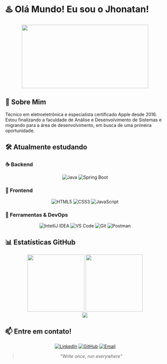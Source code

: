 # ♨️ Olá Mundo! Eu sou o Jhonatan!
<div align="center">
  <img src="https://user-images.githubusercontent.com/74038190/212284115-f47cd8ff-2ffb-4b04-b5bf-4d1c14c0247f.gif" width="1000" height="2"/>
</div>

<div align="center">
  <img src="https://user-images.githubusercontent.com/74038190/225813708-98b745f2-7d22-48cf-9150-083f1b00d6c9.gif" width="400" height="200"/>
</div>

<div align="center">
  <img src="https://user-images.githubusercontent.com/74038190/212284115-f47cd8ff-2ffb-4b04-b5bf-4d1c14c0247f.gif" width="1000" height="2"/>
</div>

## 🚀 Sobre Mim

Técnico em eletroeletrônica e especialista certificado Apple desde 2016. Estou finalizando a faculdade de Análise e Desenvolvimento de Sistemas e migrando para a área de desenvolvimento, em busca de uma primeira oportunidade. 

## 🛠️ Atualmente estudando

### ☕ Backend 
<div align="center">
  
![Java](https://img.shields.io/badge/Java-ED8B00?style=for-the-badge&logo=openjdk&logoColor=white)
![Spring Boot](https://img.shields.io/badge/Spring_Boot-6DB33F?style=for-the-badge&logo=spring-boot&logoColor=white)

</div>

### 🎨 Frontend
<div align="center">
  
![HTML5](https://img.shields.io/badge/HTML5-E34F26?style=for-the-badge&logo=html5&logoColor=white)
![CSS3](https://img.shields.io/badge/CSS3-1572B6?style=for-the-badge&logo=css3&logoColor=white)
![JavaScript](https://img.shields.io/badge/JavaScript-F7DF1E?style=for-the-badge&logo=javascript&logoColor=black)

</div>

</div>

### 🔧 Ferramentas & DevOps
<div align="center">
  
![IntelliJ IDEA](https://img.shields.io/badge/IntelliJIDEA-000000.svg?style=for-the-badge&logo=intellij-idea&logoColor=white)
![VS Code](https://img.shields.io/badge/Visual_Studio_Code-0078D4?style=for-the-badge&logo=visual%20studio%20code&logoColor=white)
![Git](https://img.shields.io/badge/GIT-E44C30?style=for-the-badge&logo=git&logoColor=white)
![Postman](https://img.shields.io/badge/Postman-FF6C37?style=for-the-badge&logo=postman&logoColor=white)

</div>

## 📊 Estatísticas GitHub

<div align="center">
  <img height="180em" src="https://github-readme-stats.vercel.app/api?username=devjhonatanfreitas&show_icons=true&theme=radical&include_all_commits=true&count_private=true"/>
  <img height="180em" src="https://github-readme-stats.vercel.app/api/top-langs/?username=devjhonatanfreitas&layout=compact&langs_count=8&theme=radical"/>
</div>

<div align="center">
  <img src="https://github-readme-activity-graph.vercel.app/graph?username=devjhonatanfreitas&theme=redical&hide_border=true" />
</div>

</div>

## 📫 Entre em contato!

<div align="center">
  
[![LinkedIn](https://img.shields.io/badge/LinkedIn-0077B5?style=for-the-badge&logo=linkedin&logoColor=white)](https://www.linkedin.com/in/jhonatan-silva-de-freitas-21474612b/?locale=en_US)
[![GitHub](https://img.shields.io/badge/GitHub-100000?style=for-the-badge&logo=github&logoColor=white)](https://github.com/devjhonatanfreitas)
[![Email](https://img.shields.io/badge/Email-D14836?style=for-the-badge&logo=gmail&logoColor=white)](mailto:dev@jhonatanfreitas.com)

<div align="center">

> *"Write once, run everywhere"*

